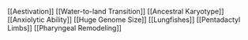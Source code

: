 [[Aestivation]]
[[Water-to-land Transition]]
[[Ancestral Karyotype]]
[[Anxiolytic Ability]]
[[Huge Genome Size]]
[[Lungfishes]]
[[Pentadactyl Limbs]]
[[Pharyngeal Remodeling]]
